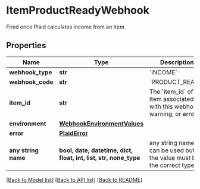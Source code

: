 # ItemProductReadyWebhook

Fired once Plaid calculates income from an Item.

## Properties
Name | Type | Description | Notes
------------ | ------------- | ------------- | -------------
**webhook_type** | **str** | &#x60;INCOME&#x60; | 
**webhook_code** | **str** | &#x60;PRODUCT_READY&#x60; | 
**item_id** | **str** | The &#x60;item_id&#x60; of the Item associated with this webhook, warning, or error | 
**environment** | [**WebhookEnvironmentValues**](WebhookEnvironmentValues.md) |  | 
**error** | [**PlaidError**](PlaidError.md) |  | [optional] 
**any string name** | **bool, date, datetime, dict, float, int, list, str, none_type** | any string name can be used but the value must be the correct type | [optional]

[[Back to Model list]](../README.md#documentation-for-models) [[Back to API list]](../README.md#documentation-for-api-endpoints) [[Back to README]](../README.md)


